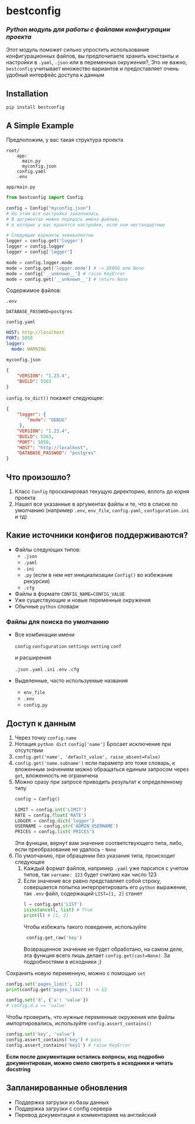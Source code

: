 # bestconfig
### *Python модуль для работы с файлами конфигурации проекта*

Этот модуль поможет сильно упростить использование конфигурационных
файлов, вы предпочитаете хранить константы и 
настройки в `.yaml`, `.json` или в переменных окружения?, 
Это не важно, `bestconfig` учитывает множество вариантов
и предоставляет очень удобный интерфейс доступа к данным
## Installation
```
pip install bestconfig
```

## A Simple Example
Предположим, у вас такая структура проекта
```
root/
    app:
      main.py
      myconfig.json
    config.yaml
    .env
```
`app/main.py`
```python
from bestconfig import Config

config = Config("myconfig.json")
# На этом вся настройка закончилась
# В аргументах можно передать имена файлов,
# в которых у вас хранятся настройки, если они нестандартные

# Следующие варианты эквивалентны
logger = config.get('logger')
logger = config.logger
logger = config['logger']

mode = config.logger.mode
mode = config.get('logger.mode') # -> DEBUG или None
mode = config['__unknown__'] # raise KeyError
mode = config.get('__unknown__') # return None
```
Содержимое файлов:

`.env`
```dotenv
DATABASE_PASSWOD=postgres
```
`config.yaml`
```yaml
HOST: http://localhost
PORT: 5050
logger:
  mode: WARNING
```
`myconfig.json`
```json
{
    "VERSION": "1.23.4",
    "BUILD": 5563
}
```
`config.to_dict()` покажет следующее:
```json
{
    "logger": {
        "mode": "DEBUG"       
     },
    "VERSION": "1.23.4",
    "BUILD": 5563,                     
    "PORT": 5050,
    "HOST": "http://localhost",
    "DATABASE_PASSWOD": "postgres"
}
```
## Что произошло?
1. Класс `Config` просканировал текущую директорию, вплоть до корня проекта
2. Нашел все указанные в аргументах файлы и те, что в списке по умолчанию 
   (например `.env`, `env_file`, `config.yaml`, `configuration.ini` и тд)
   

## Какие источники конфигов поддерживаются?
- Файлы следующих типов:
  - `.json`
  - `.yaml`
  - `.ini`
  - `.py` (если в нем нет инициализации `Config()` во избежание рекурсии)
  - `.cfg`
- Файлы в формате `CONFIG_NAME=CONFIG_VALUE`
- Уже существующие и новые переменные окружения
- Обычные `python` словари


### Файлы для поиска по умолчанию
- Все комбинации имени
  
  `config` `configuration` `settings` `setting` `conf`
  
  и расширения
  
  `.json` `.yaml` `.ini` `.env` `.cfg`
- Выделенные, часто используемые названия
    - `env_file`
    - `.env`
    - `config.py`
  
## Доступ к данным
1. Через точку `config.name`
1. Нотация `python dict` `config['name']`
Бросает исключение при отсутствии
1. `config.get('name', 'default_value', raise_absent=False)`   
1. `config.get('name.subname')` если параметр это тоже словарь, 
к вложенным значениям можно обращаться единым запросом через `get`, 
   вложенность не ограничена
1. Можно сразу при запросе приводить результат к определенному типу
    ```python
    config = Config()
    
    LIMIT = config.int('LIMIT')
    RATE = config.float('RATE')
    LOGGER = config.dict('logger')
    USERNAME = config.str('ADMIN_USERNAME')
    PRICES = config.list('PRICES')
    ```
    Эти функции, вернут вам значение соответствующего типа, либо,
    если преобразование не удалось - `None`
1. По умолчанию, при обращении без указания типа, происходит следующее
    1. Каждый формат файлов, например `.yaml` уже парсится с учетом типов,
  так `varname: 123` будет считано как число 123  
    1.  Если значение все равно представляет собой строку, 
  совершается попытка интерпретировать его `python` выражение, 
        так `.env` файл, содержащий `LIST=[1, 2]` станет
        ```python
        l = config.get('LIST')
        isinstance(l, list) # True
        print(l) # [1, 2]
        ```
        Чтобы избежать такого поведения, используйте
        ```python
         config.get_raw('key') 
        ```
        Возвращенное значение не будет обработано, на самом деле, эта функция всего лишь делает
    `config.get(cast=None)`. За подробностями в исходники ;)

Сохранить новую переменную, можно с помощью `set`
```python
config.set('pages_limit', 12)
print(config.get('pages_limit')) -> 12

config.set('d', {'a': 'value'})
# config.d.a == 'value'
```

Чтобы проверить, что нужные переменные окружения или файлы 
импортировались, используйте `config.assert_contains()`
```python
config.set('key', 'value')
config.assert_contains('key') # pass
config.assert_contains('key1') # raise KeyError
```

**Если после документации остались вопросы, 
код подробно документирован, можно смело смотреть в исходники и читать docstring**

## Запланированные обновления
- Поддержка загрузки из базы данных
- Поддержка загрузки с config сервера
- Перевод документации и комментариев на английский



